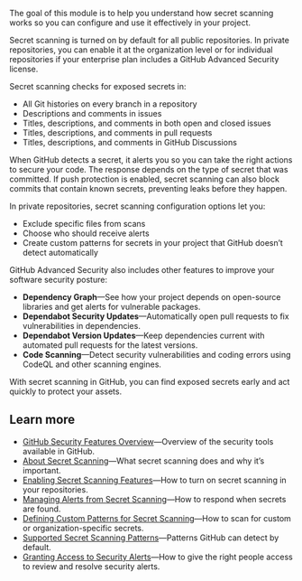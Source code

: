 The goal of this module is to help you understand how secret scanning works so you can configure and use it effectively in your project.

Secret scanning is turned on by default for all public repositories. In private repositories, you can enable it at the organization level or for individual repositories if your enterprise plan includes a GitHub Advanced Security license.

Secret scanning checks for exposed secrets in:

* All Git histories on every branch in a repository
* Descriptions and comments in issues
* Titles, descriptions, and comments in both open and closed issues
* Titles, descriptions, and comments in pull requests
* Titles, descriptions, and comments in GitHub Discussions

When GitHub detects a secret, it alerts you so you can take the right actions to secure your code. The response depends on the type of secret that was committed. If push protection is enabled, secret scanning can also block commits that contain known secrets, preventing leaks before they happen.

In private repositories, secret scanning configuration options let you:

* Exclude specific files from scans
* Choose who should receive alerts
* Create custom patterns for secrets in your project that GitHub doesn’t detect automatically

GitHub Advanced Security also includes other features to improve your software security posture:

* **Dependency Graph**—See how your project depends on open-source libraries and get alerts for vulnerable packages.
* **Dependabot Security Updates**—Automatically open pull requests to fix vulnerabilities in dependencies.
* **Dependabot Version Updates**—Keep dependencies current with automated pull requests for the latest versions.
* **Code Scanning**—Detect security vulnerabilities and coding errors using CodeQL and other scanning engines.

With secret scanning in GitHub, you can find exposed secrets early and act quickly to protect your assets.

## Learn more

* [GitHub Security Features Overview](https://docs.github.com/code-security/getting-started/github-security-features)—Overview of the security tools available in GitHub.
* [About Secret Scanning](https://docs.github.com/code-security/secret-scanning/about-secret-scanning)—What secret scanning does and why it’s important.
* [Enabling Secret Scanning Features](https://docs.github.com/code-security/secret-scanning/enabling-secret-scanning-features)—How to turn on secret scanning in your repositories.
* [Managing Alerts from Secret Scanning](https://docs.github.com/code-security/secret-scanning/managing-alerts-from-secret-scanning)—How to respond when secrets are found.
* [Defining Custom Patterns for Secret Scanning](https://docs.github.com/code-security/secret-scanning/defining-custom-patterns-for-secret-scanning)—How to scan for custom or organization-specific secrets.
* [Supported Secret Scanning Patterns](https://docs.github.com/code-security/secret-scanning/introduction/supported-secret-scanning-patterns)—Patterns GitHub can detect by default.
* [Granting Access to Security Alerts](https://docs.github.com/repositories/managing-your-repositorys-settings-and-features/enabling-features-for-your-repository/managing-security-and-analysis-settings-for-your-repository#granting-access-to-security-alerts)—How to give the right people access to review and resolve security alerts.
